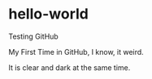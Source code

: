 # hello-world
Testing GitHub

My First Time in GitHub, I know, it weird.

It is clear and dark at the same time.
